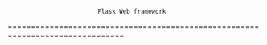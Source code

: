                             Flask Web framework
===============================================================================
